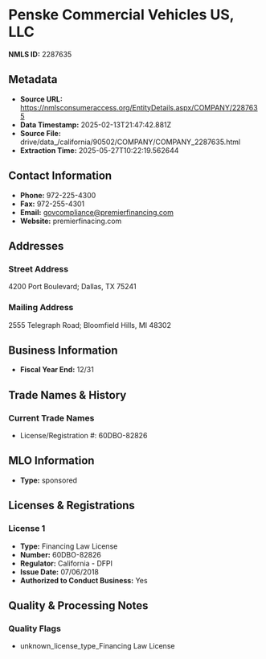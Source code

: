 # Penske Commercial Vehicles US, LLC

**NMLS ID:** 2287635

## Metadata
- **Source URL:** https://nmlsconsumeraccess.org/EntityDetails.aspx/COMPANY/2287635
- **Data Timestamp:** 2025-02-13T21:47:42.881Z
- **Source File:** drive/data_/california/90502/COMPANY/COMPANY_2287635.html
- **Extraction Time:** 2025-05-27T10:22:19.562644

## Contact Information
- **Phone:** 972-225-4300
- **Fax:** 972-255-4301
- **Email:** govcompliance@premierfinancing.com
- **Website:** premierfinacing.com

## Addresses
### Street Address
4200 Port Boulevard; Dallas, TX 75241

### Mailing Address
2555 Telegraph Road; Bloomfield Hills, MI 48302

## Business Information
- **Fiscal Year End:** 12/31

## Trade Names & History
### Current Trade Names
- License/Registration #: 60DBO-82826

## MLO Information
- **Type:** sponsored

## Licenses & Registrations

### License 1
- **Type:** Financing Law License
- **Number:** 60DBO-82826
- **Regulator:** California - DFPI
- **Issue Date:** 07/06/2018
- **Authorized to Conduct Business:** Yes

## Quality & Processing Notes
### Quality Flags
- unknown_license_type_Financing Law License
